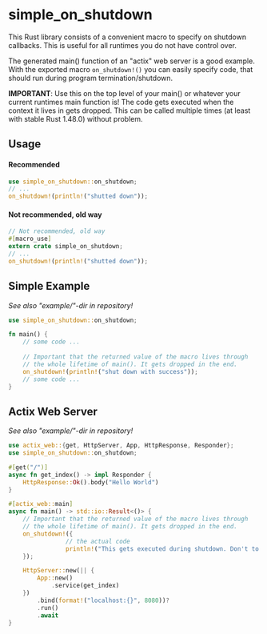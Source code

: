 # simple_on_shutdown
This Rust library consists of a convenient macro to specify on shutdown callbacks.
This is useful for all runtimes you do not have control over.

The generated main() function of an "actix" web server is a good example. With the 
exported macro `on_shutdown!()` you can easily specify code, that should run during program
termination/shutdown.

**IMPORTANT**: Use this on the top level of your main() or whatever your current runtimes main
function is! The code gets executed when the context it lives in gets dropped.
This can be called multiple times (at least with stable Rust 1.48.0) without problem.

## Usage
#### Recommended
```rust
use simple_on_shutdown::on_shutdown;
// ...
on_shutdown!(println!("shutted down"));
```
#### Not recommended, old way
```rust
// Not recommended, old way
#[macro_use]
extern crate simple_on_shutdown;
// ...
on_shutdown!(println!("shutted down"));
```


## Simple Example
*See also "example/"-dir in repository!*
```rust
use simple_on_shutdown::on_shutdown;

fn main() {
    // some code ...
    
    // Important that the returned value of the macro lives through
    // the whole lifetime of main(). It gets dropped in the end.
    on_shutdown!(println!("shut down with success"));
    // some code ...
}
```

## Actix Web Server
*See also "example/"-dir in repository!*

```rust
use actix_web::{get, HttpServer, App, HttpResponse, Responder};
use simple_on_shutdown::on_shutdown;

#[get("/")]
async fn get_index() -> impl Responder {
    HttpResponse::Ok().body("Hello World")
}

#[actix_web::main]
async fn main() -> std::io::Result<()> {
    // Important that the returned value of the macro lives through
    // the whole lifetime of main(). It gets dropped in the end.
    on_shutdown!({
                // the actual code
                println!("This gets executed during shutdown. Don't to expensive operations here.");
    });

    HttpServer::new(|| {
        App::new()
            .service(get_index)
    })
        .bind(format!("localhost:{}", 8080))?
        .run()
        .await
}
```
